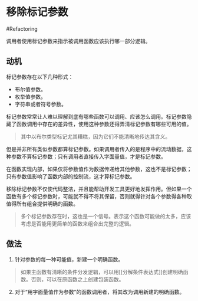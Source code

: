 # 移除标记参数
#Refactoring 

调用者使用标记参数来指示被调用函数应该执行哪一部分逻辑。

## 动机

标记参数存在以下几种形式：

+ 布尔值参数。
+ 枚举值参数。
+ 字符串或者符号参数。

标记参数常常让人难以理解到底有哪些函数可以调用、应该怎么调用。标记参数隐藏了函数调用中存在的差异性，使用这种参数还得弄清标记参数有哪些可用的值。

> 其中以布尔类型标记尤其糟糕，因为它们不能清晰地传达其含义。

但是并非所有类似参数都算标记参数。如果调用者传入的是程序中的流动数据，这种参数不算标记参数；只有调用者直接传入字面量值，才是标记参数。

在函数实现内部，如果仅将参数值作为数据传递给其他参数，这也不是标记参数；只有参数值影响了函数内部的控制流，这才算标记参数。

移除标记参数不仅使代码整洁，并且能帮助开发工具更好地发挥作用。但如果一个函数有多个标记参数时，可能就不得不将其保留，否则就得针对各个参数得各种取值得所有组合提供明确的函数。

> 多个标记参数存在时，这也是一个信号。表示这个函数可能做的太多，应该考虑是否能用更简单的函数来组合出完整的逻辑。

## 做法

1. 针对参数的每一种可能值，新建一个明确函数。

> 如果主函数有清晰的条件分发逻辑，可以用[[分解条件表达式]]创建明确函数。否则，可以在原函数之上创建包装函数。

2. 对于“用字面量值作为参数”的函数调用者，将其改为调用新建的明确函数。